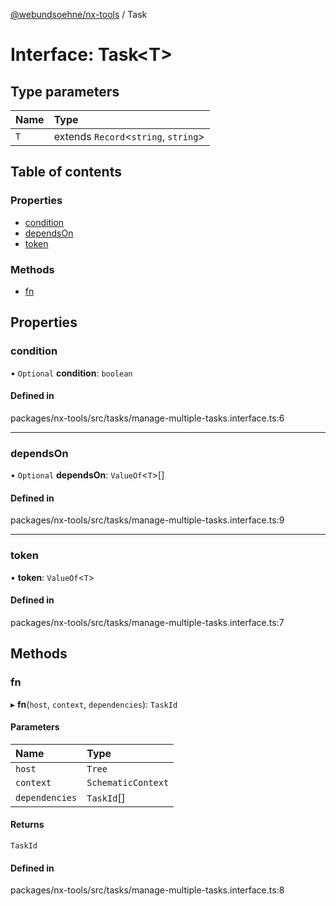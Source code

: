 [@webundsoehne/nx-tools](../README.md) / Task

# Interface: Task<T\>

## Type parameters

| Name | Type                                  |
| :--- | :------------------------------------ |
| `T`  | extends `Record`<`string`, `string`\> |

## Table of contents

### Properties

- [condition](Task.md#condition)
- [dependsOn](Task.md#dependson)
- [token](Task.md#token)

### Methods

- [fn](Task.md#fn)

## Properties

### condition

• `Optional` **condition**: `boolean`

#### Defined in

packages/nx-tools/src/tasks/manage-multiple-tasks.interface.ts:6

---

### dependsOn

• `Optional` **dependsOn**: `ValueOf`<`T`\>[]

#### Defined in

packages/nx-tools/src/tasks/manage-multiple-tasks.interface.ts:9

---

### token

• **token**: `ValueOf`<`T`\>

#### Defined in

packages/nx-tools/src/tasks/manage-multiple-tasks.interface.ts:7

## Methods

### fn

▸ **fn**(`host`, `context`, `dependencies`): `TaskId`

#### Parameters

| Name           | Type               |
| :------------- | :----------------- |
| `host`         | `Tree`             |
| `context`      | `SchematicContext` |
| `dependencies` | `TaskId`[]         |

#### Returns

`TaskId`

#### Defined in

packages/nx-tools/src/tasks/manage-multiple-tasks.interface.ts:8
